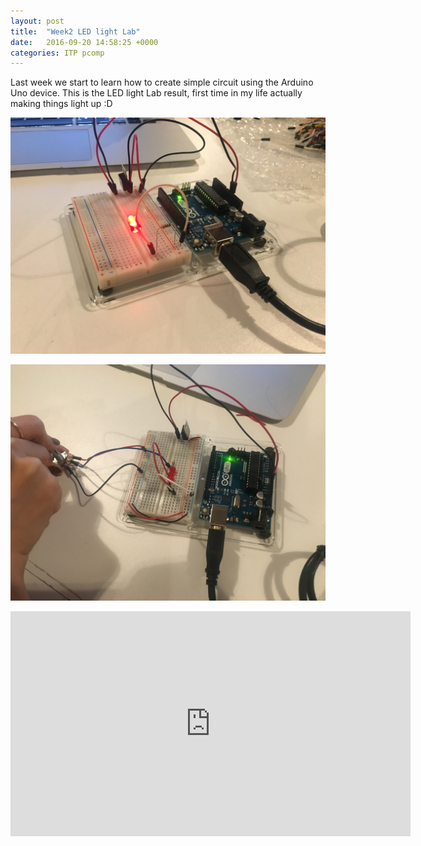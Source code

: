 ```yaml
---
layout: post
title:  "Week2 LED light Lab"
date:   2016-09-20 14:58:25 +0000
categories: ITP pcomp
---
```

Last week we start to learn how to create simple circuit using the Arduino Uno device. This is the LED light Lab result, first time in my life actually making things light up :D

![w2_p1](/pics/pcomm_w2_1.jpg)

![w2_p1](/pics/pcomm_w2_2.jpg)

<iframe src="https://player.vimeo.com/video/183743914" width="640" height="360" frameborder="0" webkitallowfullscreen mozallowfullscreen allowfullscreen></iframe>
